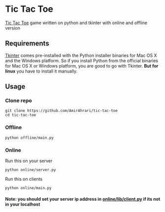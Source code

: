 # Tic Tac Toe
[Tic Tac Toe](https://en.wikipedia.org/wiki/Tic-tac-toe) game written on python and tkinter with online and offline version

## Requirements
[Tkinter](https://docs.python.org/3/library/tkinter.html) comes pre-installed with the Python installer binaries for Mac OS X and the Windows platform. So if you install Python from the official binaries for Mac OS X or Windows platform, you are good to go with Tkinter. **But for linux** you have to install it manually.

## Usage

### Clone repo
```
git clone https://github.com/AmirAhrari/tic-tac-toe
cd tic-tac-toe
```

### Offline
```
python offline/main.py
```

### Online
Run this on your server
```
python online/server.py
```

Run this on clients
```
python online/main.py
```
#### Note: you should set your server ip address in  [online/lib/client.py](online/lib/client.py) if its not in your localhost
